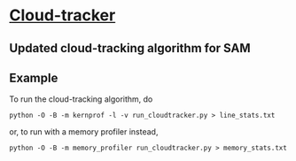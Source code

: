 [Cloud-tracker](https://github.com/lorenghoh/cloud-tracker "cloud-tracker")
==============

## Updated cloud-tracking algorithm for SAM ##

## Example ##
To run the cloud-tracking algorithm, do
	
	python -O -B -m kernprof -l -v run_cloudtracker.py > line_stats.txt

or, to run with a memory profiler instead,	

	python -O -B -m memory_profiler run_cloudtracker.py > memory_stats.txt

